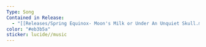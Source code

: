 ```yaml
---
Type: Song
Contained in Release:
  - "[[Releases/Spring Equinox- Moon's Milk or Under An Unquiet Skull.md]]"
color: "#eb3b5a"
sticker: lucide//music
---
```

